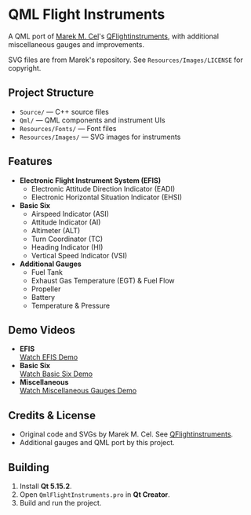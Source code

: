 # QML Flight Instruments

A QML port of [Marek M. Cel](http://marekcel.pl/)'s [QFlightinstruments](https://github.com/marek-cel/QFlightinstruments), with additional miscellaneous gauges and improvements.

SVG files are from Marek's repository. See `Resources/Images/LICENSE` for copyright.

## Project Structure

- `Source/` — C++ source files
- `Qml/` — QML components and instrument UIs
- `Resources/Fonts/` — Font files
- `Resources/Images/` — SVG images for instruments

## Features

- **Electronic Flight Instrument System (EFIS)**
  - Electronic Attitude Direction Indicator (EADI)
  - Electronic Horizontal Situation Indicator (EHSI)
- **Basic Six**
  - Airspeed Indicator (ASI)
  - Attitude Indicator (AI)
  - Altimeter (ALT)
  - Turn Coordinator (TC)
  - Heading Indicator (HI)
  - Vertical Speed Indicator (VSI)
- **Additional Gauges**
  - Fuel Tank
  - Exhaust Gas Temperature (EGT) & Fuel Flow
  - Propeller
  - Battery
  - Temperature & Pressure

## Demo Videos

- **EFIS**  
  [Watch EFIS Demo](https://github.com/user-attachments/assets/13cdcce1-c171-4f1a-831c-717e8199d89a)
- **Basic Six**  
  [Watch Basic Six Demo](https://github.com/user-attachments/assets/7cdaf409-05d2-4da4-9133-938577d28892)
- **Miscellaneous**  
  [Watch Miscellaneous Gauges Demo](https://github.com/user-attachments/assets/648b4862-01e2-4189-a004-1b61f6f0a597)

## Credits & License

- Original code and SVGs by Marek M. Cel. See [QFlightinstruments](https://github.com/marek-cel/QFlightinstruments).
- Additional gauges and QML port by this project.

## Building

1. Install **Qt 5.15.2**.
2. Open `QmlFlightInstruments.pro` in **Qt Creator**.
3. Build and run the project.
